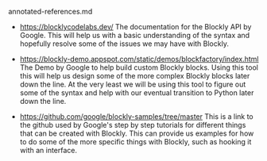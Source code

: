 annotated-references.md

- https://blocklycodelabs.dev/
The documentation for the Blockly API by Google. This will help us with a basic understanding of the syntax and hopefully resolve some of the issues we may have with Blockly.

- https://blockly-demo.appspot.com/static/demos/blockfactory/index.html
The Demo by Google to help build custom Blockly blocks. Using this tool this will help us design some of the more complex Blockly blocks later down the line. At the very least we will be using this tool to figure out some of the syntax and help with our eventual transition to Python later down the line.

- https://github.com/google/blockly-samples/tree/master
This is a link to the github used by Google's step by step tutorials for different things that can be created with Blockly. This can provide us examples for how to do some of the more specific things with Blockly, such as hooking it with an interface.
